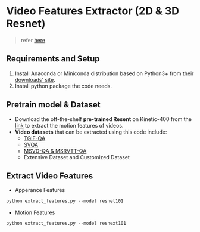 # Video Features Extractor (2D & 3D Resnet)

> refer [here](https://github.com/thaolmk54/hcrn-videoqa/tree/master/preprocess)

## Requirements and Setup

1. Install Anaconda or Miniconda distribution based on Python3+ from their [downloads' site](https://conda.io/docs/user-guide/install/download.html).
2. Install python package the code needs.

## Pretrain model & Dataset

* Download the off-the-shelf **pre-trained Resent** on Kinetic-400 from the [link](https://drive.google.com/drive/folders/1zvl89AgFAApbH0At-gMuZSeQB_LpNP-M) to extract the motion features of videos.
* **Video datasets** that can be extracted using this code include:
  * [TGIF-QA](https://github.com/YunseokJANG/tgif-qa)
  * [SVQA](https://github.com/SVQA-founder/SVQA)
  * [MSVD-QA & MSRVTT-QA](https://github.com/xudejing/video-question-answering)
  * Extensive Dataset and Customized Dataset

## Extract Video Features

* Apperance Features

```python
python extract_features.py --model resnet101
```

* Motion Features

```python
python extract_features.py --model resnext101
```

